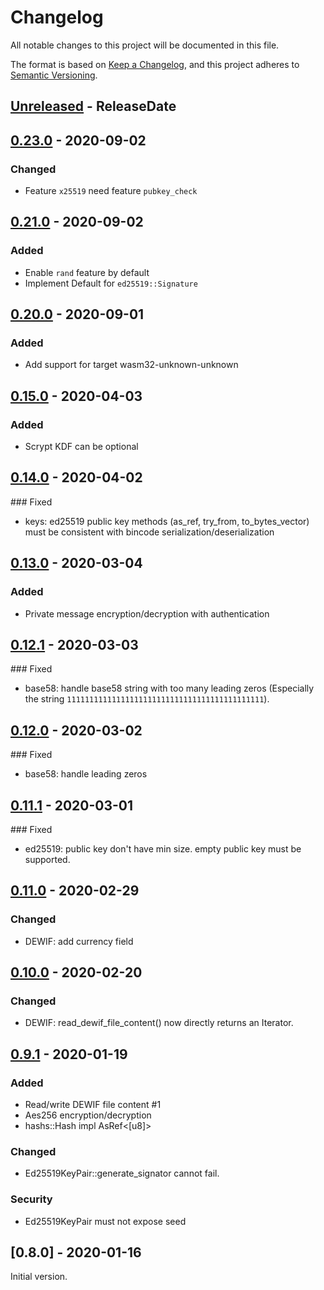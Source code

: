 # Changelog

All notable changes to this project will be documented in this file.

The format is based on [Keep a Changelog](https://keepachangelog.com/en/1.0.0/),
and this project adheres to [Semantic Versioning](https://semver.org/spec/v2.0.0.html).

<!-- next-header -->

## [Unreleased] - ReleaseDate

## [0.23.0] - 2020-09-02

### Changed

- Feature `x25519` need feature `pubkey_check`

## [0.21.0] - 2020-09-02

### Added

- Enable `rand` feature by default
- Implement Default for `ed25519::Signature`

## [0.20.0] - 2020-09-01

### Added

- Add support for target wasm32-unknown-unknown

## [0.15.0] - 2020-04-03

### Added

- Scrypt KDF can be optional

## [0.14.0] - 2020-04-02

### Fixed

- keys: ed25519 public key methods (as_ref, try_from, to_bytes_vector) must be consistent with bincode serialization/deserialization

## [0.13.0] - 2020-03-04

### Added

- Private message encryption/decryption with authentication

## [0.12.1] - 2020-03-03

### Fixed

- base58: handle base58 string with too many leading zeros (Especially the string `11111111111111111111111111111111111111111111`).

## [0.12.0] - 2020-03-02

### Fixed

- base58: handle leading zeros

## [0.11.1] - 2020-03-01

### Fixed

- ed25519: public key don't have min size. empty public key must be supported.

## [0.11.0] - 2020-02-29

### Changed

- DEWIF: add currency field

## [0.10.0] - 2020-02-20

### Changed

- DEWIF: read_dewif_file_content() now directly returns an Iterator.

## [0.9.1] - 2020-01-19

### Added

- Read/write DEWIF file content #1
- Aes256 encryption/decryption
- hashs::Hash impl AsRef<[u8]>

### Changed

- Ed25519KeyPair::generate_signator cannot fail.

### Security

- Ed25519KeyPair must not expose seed

## [0.8.0] - 2020-01-16

Initial version.

<!-- next-url -->
[Unreleased]: https://git.duniter.org/libs/dup-rs-libs/compare/v0.23.0...HEAD
[0.23.0]: https://git.duniter.org/libs/dubp-rs-libs/compare/v0.21.0...v0.23.0
[0.21.0]: https://git.duniter.org/libs/dubp-rs-libs/compare/v0.20.0...v0.21.0
[0.20.0]: https://git.duniter.org/libs/dubp-rs-libs/compare/v0.15.0...v0.20.0
[0.15.0]: https://git.duniter.org/libs/dup-crypto-rs/compare/v0.14.0...v0.15.0
[0.14.0]: https://git.duniter.org/libs/dup-crypto-rs/compare/v0.13.0...v0.14.0
[0.13.0]: https://git.duniter.org/libs/dup-crypto-rs/compare/v0.12.1...v0.13.0
[0.12.1]: https://git.duniter.org/libs/dup-crypto-rs/compare/v0.12.0...v0.12.1
[0.12.0]: https://git.duniter.org/libs/dup-crypto-rs/compare/v0.11.1...v0.12.0
[0.11.1]: https://git.duniter.org/libs/dup-crypto-rs/compare/v0.11.0...v0.11.1
[0.11.0]: https://git.duniter.org/libs/dup-crypto-rs/compare/v0.10.0...v0.11.0
[0.10.0]: https://git.duniter.org/libs/dup-crypto-rs/compare/v0.9.1...v0.10.0
[0.9.1]: https://git.duniter.org/libs/dup-crypto-rs/compare/v0.8.0...v0.9.1
